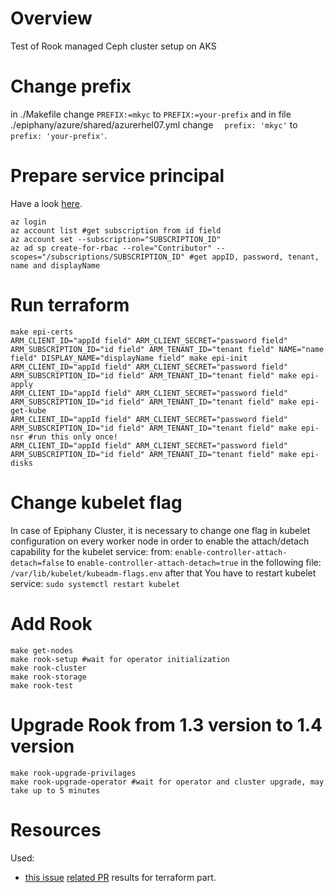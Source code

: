 # Overview
Test of Rook managed Ceph cluster setup on AKS

# Change prefix

in ./Makefile change `PREFIX:=mkyc` to `PREFIX:=your-prefix` and in file ./epiphany/azure/shared/azurerhel07.yml change `  prefix: 'mkyc'` to `  prefix: 'your-prefix'`. 

# Prepare service principal

Have a look [here](https://www.terraform.io/docs/providers/azurerm/guides/service_principal_client_secret.html).

```
az login 
az account list #get subscription from id field
az account set --subscription="SUBSCRIPTION_ID"
az ad sp create-for-rbac --role="Contributor" --scopes="/subscriptions/SUBSCRIPTION_ID" #get appID, password, tenant, name and displayName
```

# Run terraform

```
make epi-certs
ARM_CLIENT_ID="appId field" ARM_CLIENT_SECRET="password field" ARM_SUBSCRIPTION_ID="id field" ARM_TENANT_ID="tenant field" NAME="name field" DISPLAY_NAME="displayName field" make epi-init
ARM_CLIENT_ID="appId field" ARM_CLIENT_SECRET="password field" ARM_SUBSCRIPTION_ID="id field" ARM_TENANT_ID="tenant field" make epi-apply
ARM_CLIENT_ID="appId field" ARM_CLIENT_SECRET="password field" ARM_SUBSCRIPTION_ID="id field" ARM_TENANT_ID="tenant field" make epi-get-kube
ARM_CLIENT_ID="appId field" ARM_CLIENT_SECRET="password field" ARM_SUBSCRIPTION_ID="id field" ARM_TENANT_ID="tenant field" make epi-nsr #run this only once!
ARM_CLIENT_ID="appId field" ARM_CLIENT_SECRET="password field" ARM_SUBSCRIPTION_ID="id field" ARM_TENANT_ID="tenant field" make epi-disks
```

# Change kubelet flag

In case of Epiphany Cluster, it is necessary to change one flag in kubelet configuration on every worker node in order to enable the attach/detach capability for the kubelet service: 
from: `enable-controller-attach-detach=false` to `enable-controller-attach-detach=true` in the following file: `/var/lib/kubelet/kubeadm-flags.env`
after that You have to restart kubelet service: `sudo systemctl restart kubelet`

# Add Rook

```
make get-nodes
make rook-setup #wait for operator initialization
make rook-cluster
make rook-storage
make rook-test
```
# Upgrade Rook from 1.3 version to 1.4 version

```
make rook-upgrade-privilages
make rook-upgrade-operator #wait for operator and cluster upgrade, may take up to 5 minutes
```

# Resources

Used: 
* [this issue](https://github.com/epiphany-platform/epiphany/issues/1441) [related PR](https://github.com/epiphany-platform/epiphany/pull/1551) results for terraform part. 